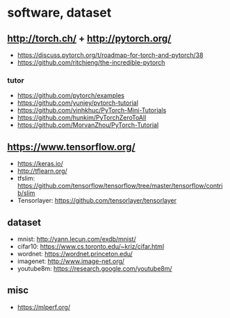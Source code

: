 # software, dataset
   
## http://torch.ch/ + http://pytorch.org/
* https://discuss.pytorch.org/t/roadmap-for-torch-and-pytorch/38
* https://github.com/ritchieng/the-incredible-pytorch
  
### tutor
* https://github.com/pytorch/examples
* https://github.com/yunjey/pytorch-tutorial
* https://github.com/vinhkhuc/PyTorch-Mini-Tutorials
* https://github.com/hunkim/PyTorchZeroToAll
* https://github.com/MorvanZhou/PyTorch-Tutorial

## https://www.tensorflow.org/
* https://keras.io/
* http://tflearn.org/
* tfslim: https://github.com/tensorflow/tensorflow/tree/master/tensorflow/contrib/slim
* Tensorlayer: https://github.com/tensorlayer/tensorlayer

## dataset
* mnist: http://yann.lecun.com/exdb/mnist/
* cifar10: https://www.cs.toronto.edu/~kriz/cifar.html
* wordnet: https://wordnet.princeton.edu/
* imagenet: http://www.image-net.org/
* youtube8m: https://research.google.com/youtube8m/

## misc
* https://mlperf.org/
